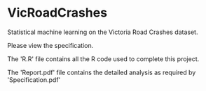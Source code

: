 # VicRoadCrashes
Statistical machine learning on the Victoria Road Crashes dataset.

Please view the specification.

The 'R.R' file contains all the R code used to complete this project.

The 'Report.pdf' file contains the detailed analysis as required by 'Specification.pdf'
